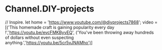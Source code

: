 # Channel.DIY-projects
// Inspire. let home = 'https://www.youtube.com/@diyprojects7868'; video = [('This homemade craft is gaining popularity every day !','https://youtu.be/evcFMKByvEQ', ('You've been throwing away hundreds of dollars without even suspecting anything.','https://youtu.be/5cr5vJNAMho')]
